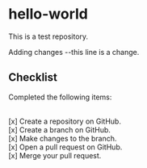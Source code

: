 # hello-world
This is a test repository. 

Adding changes --this line is a change.

## Checklist
Completed the following items: <br><br>

[x] Create a repository on GitHub. <br>
[x] Create a branch on GitHub.   <br>
[x] Make changes to the branch.  <br>
[x] Open a pull request on GitHub.   <br>
[x] Merge your pull request. <br>
